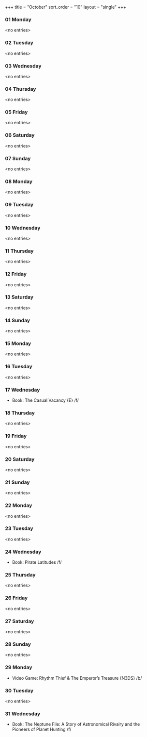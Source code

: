 +++
title = "October"
sort_order = "10"
layout = "single"
+++

### 01 Monday


\<no entries\>



### 02 Tuesday


\<no entries\>



### 03 Wednesday


\<no entries\>



### 04 Thursday


\<no entries\>



### 05 Friday


\<no entries\>



### 06 Saturday


\<no entries\>



### 07 Sunday


\<no entries\>



### 08 Monday


\<no entries\>



### 09 Tuesday


\<no entries\>



### 10 Wednesday


\<no entries\>



### 11 Thursday


\<no entries\>



### 12 Friday


\<no entries\>



### 13 Saturday


\<no entries\>



### 14 Sunday


\<no entries\>



### 15 Monday


\<no entries\>



### 16 Tuesday


\<no entries\>



### 17 Wednesday


* Book: The Casual Vacancy {E} /f/


### 18 Thursday


\<no entries\>



### 19 Friday


\<no entries\>



### 20 Saturday


\<no entries\>



### 21 Sunday


\<no entries\>



### 22 Monday


\<no entries\>



### 23 Tuesday


\<no entries\>



### 24 Wednesday


* Book: Pirate Latitudes /f/


### 25 Thursday


\<no entries\>



### 26 Friday


\<no entries\>



### 27 Saturday


\<no entries\>



### 28 Sunday


\<no entries\>



### 29 Monday


* Video Game: Rhythm Thief & The Emperor’s Treasure {N3DS} /b/

### 30 Tuesday


\<no entries\>



### 31 Wednesday


* Book: The Neptune File: A Story of Astronomical Rivalry and the Pioneers of Planet Hunting /f/

